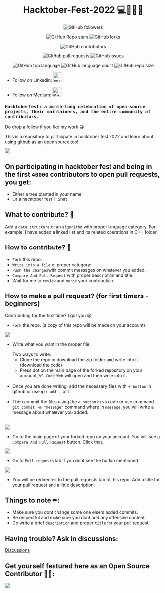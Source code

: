 <h1 align="center">Hacktober-Fest-2022 💻👩‍💻🚀</h1>



<div align = "center" >

![GitHub followers](https://img.shields.io/github/followers/Umar-Waseem?color=dark%20green&label=Follow%20On%20Github&style=for-the-badge)




![GitHub Repo stars](https://img.shields.io/github/stars/Umar-Waseem/DSA-Hacktober-Fest-2022?color=dark%20green&label=Stars%E2%AD%90&style=for-the-badge)
![GitHub forks](https://img.shields.io/github/forks/Umar-Waseem/DSA-Hacktober-Fest-2022?color=yellow&label=FORKS🍴&style=for-the-badge)

![GitHub contributors](https://img.shields.io/github/contributors/Umar-Waseem/DSA-Hacktober-Fest-2022?label=Contributors%20%F0%9F%91%91)

![GitHub pull requests](https://img.shields.io/github/issues-pr/Umar-Waseem/DSA-Hacktober-Fest-2022?color=red&label=Pull%20Requests)
![GitHub issues](https://img.shields.io/github/issues/Umar-Waseem/DSA-Hacktober-Fest-2022?label=Issues)

![GitHub top language](https://img.shields.io/github/languages/top/Umar-Waseem/DSA-Hacktober-Fest-2022?color=green)
![GitHub language count](https://img.shields.io/github/languages/count/Umar-Waseem/DSA-Hacktober-Fest-2022?label=No%20Of%20Languages&style=flat-square)
![GitHub repo size](https://img.shields.io/github/repo-size/Umar-Waseem/DSA-Hacktober-Fest-2022?label=Repo%20Size)
</div>

- Follow on Linkedin: <a href="https://www.linkedin.com/in/umarwaseem/" target="blank"><img src="https://raw.githubusercontent.com/rahuldkjain/github-profile-readme-generator/master/src/images/icons/Social/linked-in-alt.svg" alt="muhammad umar waseem" height="30" width="30" /></a>

- Follow on Medium: <a href="https://medium.com/@umar.waseem" target="blank"><img src="https://play-lh.googleusercontent.com/hB9t3Z-mi284_49HA3nAuhO-W5Cyhje7r2P9McdgORoVCd-0SV54c12NMQWLHnqALw" alt="Medium" height="30" width="30" /></a>



### `Hacktoberfest: a month-long celebration of open-source projects, their maintainers, and the entire community of contributors.`

Do drop a follow if you like my work 😀 

This is a repository to participate in hacktober fest 2022 and learn about using github as an open source tool.

<img src = "https://res.cloudinary.com/practicaldev/image/fetch/s--lGJu31oG--/c_imagga_scale,f_auto,fl_progressive,h_900,q_auto,w_1600/https://dev-to-uploads.s3.amazonaws.com/uploads/articles/ymlmr15l83rrjq8natft.jpg">



## On participating in hacktober fest and being in the first `40000` contributors to open pull requests, you get:
- Either a tree planted in your name
- Or a hacktober fest T-Shirt

## What to contribute? 🤔

Add a `data structure` or an `algorithm` with proper language category.
For example: I have added a linked list and its related operations in C++ folder.


## How to contribute? 🤝

- `Fork` this repo.
- `Write into a file` of proper category: <br/> 
- `Push the changes`with commit messages on whatever you added.
- `Compare And Pull Request` with proper description and title.
-  Wait for me to `review` and `merge` your contribution.

## How to make a pull request? (for first timers - beginners)

Contributing for the first time? I got you 😀

- `Fork` the repo. (a copy of this repo will be made on your account).

<img src ="images/fork.jpg" >

- Write what you want in the proper file.<br/><br/>
    Two ways to write: <br/>
  - Clone the repo or download the zip folder and write into it. (download the code)
  - Press dot on the main page of the forked repository on your account, `VS Code Web` will open and then write into it.<br/><br/>
- Once you are done writing, add the necessary files with `➕ button` in github or use `git add --all`.<br/><br/>
- Then commit the files using the `✔ button` in vs code or use command `git commit -m "message"` command where in `message`, you will write a message about whatever you added.<br/><br/>

<img src = "images/vsCode.png">

- Go to the main page of your forked repo on your account. You will see a `Compare And Pull Request` button. Click that. 

<img src = "images/compareandpull.png" >

- Go to `Pull requests` tab if you dont see the button mentioned.

<img src = "images/pRequestTab.png" >

- You will be redirected to the pull requests tab of this repo. Add a title for your pull request and a little description.

## Things to note ✏:

- Make sure you dont change some one else's added commits.
- Be respectful and make sure you dont add any offensive content.
- Do write a brief `description` and proper `title` for your pull request.

## Having trouble? Ask in discussions:

<a href = "https://github.com/Umar-Waseem/Contribute-Hacktober-Fest-2022/discussions" >Discussions</a>





## Get yourself featured here as an Open Source Contributor 🎉🙌:

<a href="https://github.com/Umar-Waseem/DSA-Hacktober-Fest-2022/graphs/contributors">
  <img src="https://contrib.rocks/image?repo=Umar-Waseem/DSA-Hacktober-Fest-2022" />
</a>






